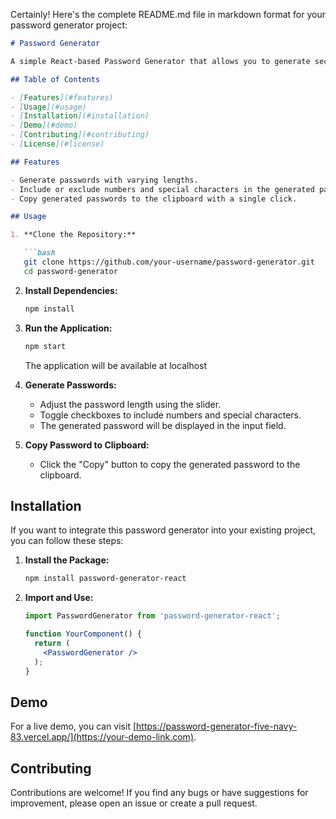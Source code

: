 Certainly! Here's the complete README.md file in markdown format for your password generator project:

```markdown
# Password Generator

A simple React-based Password Generator that allows you to generate secure passwords based on customizable criteria such as length, inclusion of numbers, and special characters.

## Table of Contents

- [Features](#features)
- [Usage](#usage)
- [Installation](#installation)
- [Demo](#demo)
- [Contributing](#contributing)
- [License](#license)

## Features

- Generate passwords with varying lengths.
- Include or exclude numbers and special characters in the generated passwords.
- Copy generated passwords to the clipboard with a single click.

## Usage

1. **Clone the Repository:**

   ```bash
   git clone https://github.com/your-username/password-generator.git
   cd password-generator
   ```

2. **Install Dependencies:**

   ```bash
   npm install
   ```

3. **Run the Application:**

   ```bash
   npm start
   ```

   The application will be available at localhost

4. **Generate Passwords:**

   - Adjust the password length using the slider.
   - Toggle checkboxes to include numbers and special characters.
   - The generated password will be displayed in the input field.

5. **Copy Password to Clipboard:**

   - Click the "Copy" button to copy the generated password to the clipboard.

## Installation

If you want to integrate this password generator into your existing project, you can follow these steps:

1. **Install the Package:**

   ```bash
   npm install password-generator-react
   ```

2. **Import and Use:**

   ```jsx
   import PasswordGenerator from 'password-generator-react';

   function YourComponent() {
     return (
       <PasswordGenerator />
     );
   }
   ```

## Demo

For a live demo, you can visit [https://password-generator-five-navy-83.vercel.app/](https://your-demo-link.com).

## Contributing

Contributions are welcome! If you find any bugs or have suggestions for improvement, please open an issue or create a pull request.

